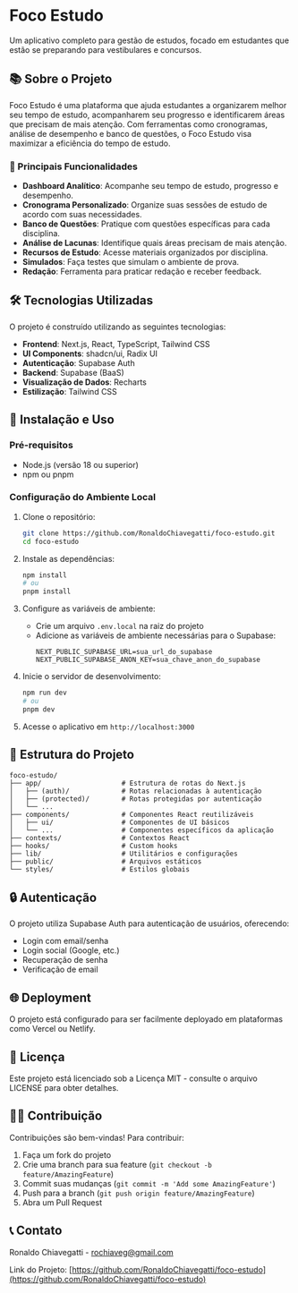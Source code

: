 # Foco Estudo

Um aplicativo completo para gestão de estudos, focado em estudantes que estão se preparando para vestibulares e concursos.

## 📚 Sobre o Projeto

Foco Estudo é uma plataforma que ajuda estudantes a organizarem melhor seu tempo de estudo, acompanharem seu progresso e identificarem áreas que precisam de mais atenção. Com ferramentas como cronogramas, análise de desempenho e banco de questões, o Foco Estudo visa maximizar a eficiência do tempo de estudo.

### 🌟 Principais Funcionalidades

- **Dashboard Analítico**: Acompanhe seu tempo de estudo, progresso e desempenho.
- **Cronograma Personalizado**: Organize suas sessões de estudo de acordo com suas necessidades.
- **Banco de Questões**: Pratique com questões específicas para cada disciplina.
- **Análise de Lacunas**: Identifique quais áreas precisam de mais atenção.
- **Recursos de Estudo**: Acesse materiais organizados por disciplina.
- **Simulados**: Faça testes que simulam o ambiente de prova.
- **Redação**: Ferramenta para praticar redação e receber feedback.

## 🛠️ Tecnologias Utilizadas

O projeto é construído utilizando as seguintes tecnologias:

- **Frontend**: Next.js, React, TypeScript, Tailwind CSS
- **UI Components**: shadcn/ui, Radix UI
- **Autenticação**: Supabase Auth
- **Backend**: Supabase (BaaS)
- **Visualização de Dados**: Recharts
- **Estilização**: Tailwind CSS

## 🚀 Instalação e Uso

### Pré-requisitos

- Node.js (versão 18 ou superior)
- npm ou pnpm

### Configuração do Ambiente Local

1. Clone o repositório:
   ```bash
   git clone https://github.com/RonaldoChiavegatti/foco-estudo.git
   cd foco-estudo
   ```

2. Instale as dependências:
   ```bash
   npm install
   # ou
   pnpm install
   ```

3. Configure as variáveis de ambiente:
   - Crie um arquivo `.env.local` na raiz do projeto 
   - Adicione as variáveis de ambiente necessárias para o Supabase:
     ```
     NEXT_PUBLIC_SUPABASE_URL=sua_url_do_supabase
     NEXT_PUBLIC_SUPABASE_ANON_KEY=sua_chave_anon_do_supabase
     ```

4. Inicie o servidor de desenvolvimento:
   ```bash
   npm run dev
   # ou
   pnpm dev
   ```

5. Acesse o aplicativo em `http://localhost:3000`

## 📝 Estrutura do Projeto

```
foco-estudo/
├── app/                    # Estrutura de rotas do Next.js
│   ├── (auth)/             # Rotas relacionadas à autenticação
│   ├── (protected)/        # Rotas protegidas por autenticação
│   └── ...
├── components/             # Componentes React reutilizáveis
│   ├── ui/                 # Componentes de UI básicos
│   └── ...                 # Componentes específicos da aplicação
├── contexts/               # Contextos React
├── hooks/                  # Custom hooks
├── lib/                    # Utilitários e configurações
├── public/                 # Arquivos estáticos
└── styles/                 # Estilos globais
```

## 🔒 Autenticação

O projeto utiliza Supabase Auth para autenticação de usuários, oferecendo:
- Login com email/senha
- Login social (Google, etc.)
- Recuperação de senha
- Verificação de email

## 🌐 Deployment

O projeto está configurado para ser facilmente deployado em plataformas como Vercel ou Netlify.

## 📜 Licença

Este projeto está licenciado sob a Licença MIT - consulte o arquivo LICENSE para obter detalhes.

## 👨‍💻 Contribuição

Contribuições são bem-vindas! Para contribuir:

1. Faça um fork do projeto
2. Crie uma branch para sua feature (`git checkout -b feature/AmazingFeature`)
3. Commit suas mudanças (`git commit -m 'Add some AmazingFeature'`)
4. Push para a branch (`git push origin feature/AmazingFeature`)
5. Abra um Pull Request

## 📞 Contato

Ronaldo Chiavegatti - [rochiaveg@gmail.com](mailto:rochiaveg@gmail.com)

Link do Projeto: [https://github.com/RonaldoChiavegatti/foco-estudo](https://github.com/RonaldoChiavegatti/foco-estudo) 
